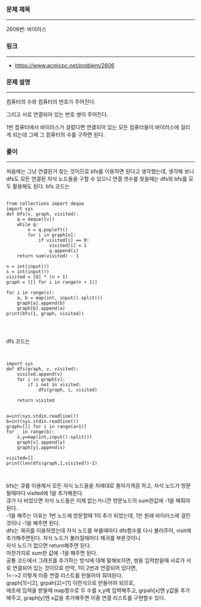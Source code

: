 ### 문제 제목
* * *
2606번: 바이러스
### 링크
* * *
* <https://www.acmicpc.net/problem/2606>
### 문제 설명
* * *
컴퓨터의 수와 컴퓨터의 번호가 주어진다.

그리고 서로 연결되어 있는 번호 쌍이 주어진다.

1번 컴퓨터에서 바이러스가 걸렸다면 연결되어 있는 모든 컴퓨터들이 바이러스에 걸리게 되는데 그때 그 컴퓨터의 수를 구하면 된다.
### 풀이
* * *
처음에는 그냥 연결된거 찾는 것이므로 bfs를 이용하면 된다고 생각했는데, 생각해 보니 dfs도 모든 연결된 자식 노드들을 구할 수 있으니 연결 갯수를 찾을때는
dfs와 bfs를 모두 활용해도 된다.
bfs 코드는
<pre>
  <code>
from collections import deque
import sys
def bfs(v, graph, visited):
    q = deque([v])
    while q:
        n = q.popleft()
        for i in graph[n]:
            if visited[i] == 0:
                visited[i] = 1
                q.append(i)
    return sum(visited) - 1

n = int(input())
s = int(input())
visited = [0] * (n + 1)
graph = [[] for i in range(n + 1)]

for i in range(s):
    a, b = map(int, input().split())
    graph[a].append(b)
    graph[b].append(a)
print(bfs(1, graph, visited))

    
  </code>
</pre>
dfs 코드는
<pre>
  <code>

import sys
def dfs(graph, v, visited):
    visited.append(v)
    for i in graph[v]:
        if i not in visited:
            dfs(graph, i, visited)

    return visited


a=int(sys.stdin.readline())
b=int(sys.stdin.readline())
graph=[[] for i in range(a+1)]
for _ in range(b):
    x,y=map(int,input().split())
    graph[x].append(y)
    graph[y].append(x)

visited=[]
print(len(dfs(graph,1,visited))-1)

  </code>
</pre>

bfs는 큐를 이용해서 모든 자식 노드들을 차례대로 돌아가게끔 하고, 자식 노드가 방문 될때마다 visited에 1을 추가해준다.<br>
큐가 다 비었으면 자식 노드들은 이제 없는거니깐 방문노드의 sum한값에 -1을 해줘야된다.<br>
-1을 해주는 이유는 1번 노드에 방문할때 1이 추가 되었는데, 1은 원래 바이러스에 걸린 것이니 -1을 해주면 된다.<br>
dfs는 재귀를 이용하였는데 자식 노드를 부를때마다 dfs함수를 다시 불러주어, visit에 추가해주면된다. 자식 노드가 불러질때마다 재귀를 부른것이니<br>
자식 노드가 없으면 return해주면 된다.<br>
마찬가지로 sum한 값에 -1을 해주면 된다.<br>
공통 코드에서 그래프를 추가하는 방식에 대해 말해보자면, 쌍을 입력받을때 서로가 서로 연결되어 있는 것이므로 만약, 1이 2번과 연결되어 있다면,<br>
1<->2 이렇게 이중 연결 리스트를 만들어야 줘야된다.<br>
graph[1]=[2], grpah[2]=[1] 이런식으로 만들어야 되므로,<br>
애초에 입력을 받을때 map함수로 두 수를 x,y에 입력해주고, grpah[x]엔 y값을 추가해주고, graph[y]엔 x값을 추가해주면 이중 연결 리스트를 구현할수 있다.<br>

